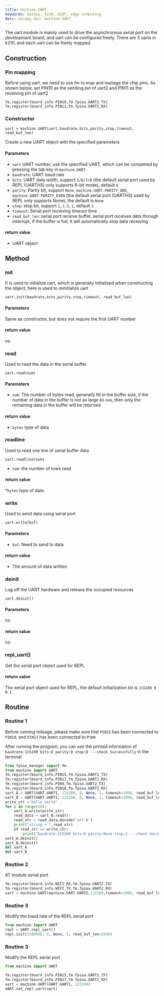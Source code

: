 ```yaml
---
title: machine.UART
keywords: maixpy, k210, AIOT, edge computing
desc: maixpy ​​doc: machine.UART
---
```



The uart module is mainly used to drive the asynchronous serial port on the development board, and uart can be configured freely. There are 3 uarts in k210, and each uart can be freely mapped.

## Construction

### Pin mapping

Before using uart, we need to use fm to map and manage the chip pins. As shown below, set PIN10 as the sending pin of uart2 and PIN11 as the receiving pin of uart2
```
fm.register(board_info.PIN10,fm.fpioa.UART2_TX)
fm.register(board_info.PIN11,fm.fpioa.UART2_RX)
```

### Constructor

```
uart = machine.UART(uart,baudrate,bits,parity,stop,timeout, read_buf_len)
```

Create a new UART object with the specified parameters

#### Parameters

* `uart` UART number, use the specified UART, which can be completed by pressing the tab key in `machine.UART.`
* `baudrate`: UART baud rate
* `bits`: UART data width, support `5/6/7/8` (the default serial port used by REPL (UARTHS) only supports 8-bit mode), default `8`
* `parity`: Parity bit, support `None`, `machine.UART.PARITY_ODD`, `machine.UART.PARITY_EVEN` (the default serial port (UARTHS) used by REPL only supports None), the default is `None`
* `stop`: stop bit, support `1`, `1.5`, `2`, default `1`
* `timeout`: Serial port receiving timeout time
* `read_buf_len`: serial port receive buffer, serial port receives data through interrupt, if the buffer is full, it will automatically stop data receiving

#### return value

* UART object

## Method

### init

It is used to initialize uart, which is generally initialized when constructing the object, here is used to reinitialize uart
```
uart.init(baudrate,bits,parity,stop,timeout, read_buf_len)
```

#### Parameters

Same as constructor, but does not require the first UART number

#### return value

no

### read

Used to read the data in the serial buffer

```
uart.read(num)
```
#### Parameters

* `num`: The number of bytes read, generally fill in the buffer size, if the number of data in the buffer is not as large as `num`, then only the remaining data in the buffer will be returned

#### return value

* `bytes` type of data

### readline

Used to read one line of serial buffer data

```
uart.readline(num)
```
* `num`: the number of rows read

#### return value

*`bytes` type of data


### write

Used to send data using serial port

```
uart.write(buf)
```
#### Parameters

* `buf`: Need to send to data

#### return value

* The amount of data written

### deinit

Log off the UART hardware and release the occupied resources

```
uart.deinit()
```

#### Parameters

no

#### return value

no

### repl_uart()

Get the serial port object used for REPL

#### return value

The serial port object used for REPL, the default initialization bit is `115200 8 N 1`


## Routine


### Routine 1

Before running mileage, please make sure that `PIN15` has been connected to `PIN10`, and `PIN17` has been connected to `PIN9`

After running the program, you can see the printed information of `baudrate:115200 bits:8 parity:0 stop:0 ---check Successfully` in the terminal

```python
from fpioa_manager import fm
from machine import UART
fm.register(board_info.PIN15,fm.fpioa.UART1_TX)
fm.register(board_info.PIN17,fm.fpioa.UART1_RX)
fm.register(board_info.PIN9,fm.fpioa.UART2_TX)
fm.register(board_info.PIN10,fm.fpioa.UART2_RX)
uart_A = UART(UART.UART1, 115200, 8, None, 1, timeout=1000, read_buf_len=4096)
uart_B = UART(UART.UART2, 115200, 8, None, 1, timeout=1000, read_buf_len=4096)
write_str ='hello world'
for i in range(20):
    uart_A.write(write_str)
    read_data = uart_B.read()
    read_str = read_data.decode('utf-8')
    print("string = ",read_str)
    if read_str == write_str:
        print("baudrate:115200 bits:8 parity:None stop:1 ---check Successfully")
uart_A.deinit()
uart_B.deinit()
del uart_A
del uart_B
```

### Routine 2

AT module serial port

```python
fm.register(board_info.WIFI_RX,fm.fpioa.UART2_TX)
fm.register(board_info.WIFI_TX,fm.fpioa.UART2_RX)
uart = machine.UART(machine.UART.UART2,115200,timeout=1000, read_buf_len=4096)
```
### Routine 3

Modify the baud rate of the REPL serial port

```python
from machine import UART
repl = UART.repl_uart()
repl.init(1500000, 8, None, 1, read_buf_len=2048)
```

### Routine 3

Modify the REPL serial port

```python
from machine import UART

fm.register(board_info.PIN15,fm.fpioa.UART1_TX)
fm.register(board_info.PIN17,fm.fpioa.UART1_RX)
uart = machine.UART(UART.UART1, 115200)
UART.set_repl_uart(uart)
```
